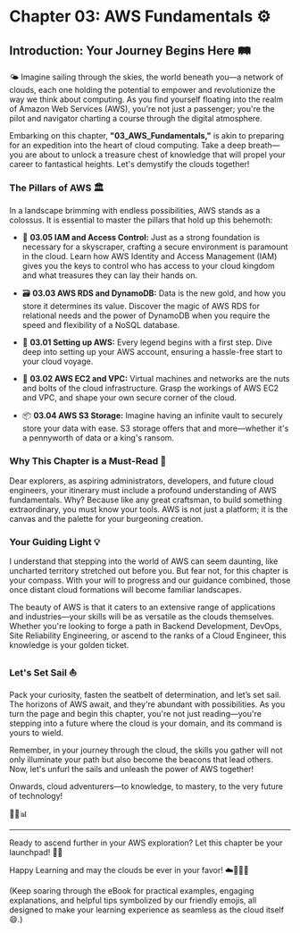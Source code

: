 # Chapter 03: AWS Fundamentals ⚙️

## Introduction: Your Journey Begins Here 🛤

🌤 Imagine sailing through the skies, the world beneath you—a network of clouds, each one holding the potential to empower and revolutionize the way we think about computing. As you find yourself floating into the realm of Amazon Web Services (AWS), you're not just a passenger; you're the pilot and navigator charting a course through the digital atmosphere.

Embarking on this chapter, **"03_AWS_Fundamentals,"** is akin to preparing for an expedition into the heart of cloud computing. Take a deep breath—you are about to unlock a treasure chest of knowledge that will propel your career to fantastical heights. Let's demystify the clouds together!

### The Pillars of AWS 🏛️

In a landscape brimming with endless possibilities, AWS stands as a colossus. It is essential to master the pillars that hold up this behemoth:

- 🛂 **03.05 IAM and Access Control:** Just as a strong foundation is necessary for a skyscraper, crafting a secure environment is paramount in the cloud. Learn how AWS Identity and Access Management (IAM) gives you the keys to control who has access to your cloud kingdom and what treasures they can lay their hands on.
  
- 🗃️ **03.03 AWS RDS and DynamoDB:** Data is the new gold, and how you store it determines its value. Discover the magic of AWS RDS for relational needs and the power of DynamoDB when you require the speed and flexibility of a NoSQL database.

- 🚀 **03.01 Setting up AWS:** Every legend begins with a first step. Dive deep into setting up your AWS account, ensuring a hassle-free start to your cloud voyage.

- 🧩 **03.02 AWS EC2 and VPC:** Virtual machines and networks are the nuts and bolts of the cloud infrastructure. Grasp the workings of AWS EC2 and VPC, and shape your own secure corner of the cloud.

- 📦 **03.04 AWS S3 Storage:** Imagine having an infinite vault to securely store your data with ease. S3 storage offers that and more—whether it's a pennyworth of data or a king's ransom.

### Why This Chapter is a Must-Read 📘

Dear explorers, as aspiring administrators, developers, and future cloud engineers, your itinerary must include a profound understanding of AWS fundamentals. Why? Because like any great craftsman, to build something extraordinary, you must know your tools. AWS is not just a platform; it is the canvas and the palette for your burgeoning creation.

### Your Guiding Light 💡

I understand that stepping into the world of AWS can seem daunting, like uncharted territory stretched out before you. But fear not, for this chapter is your compass. With your will to progress and our guidance combined, those once distant cloud formations will become familiar landscapes.

The beauty of AWS is that it caters to an extensive range of applications and industries—your skills will be as versatile as the clouds themselves. Whether you're looking to forge a path in Backend Development, DevOps, Site Reliability Engineering, or ascend to the ranks of a Cloud Engineer, this knowledge is your golden ticket.

### Let's Set Sail ⛵

Pack your curiosity, fasten the seatbelt of determination, and let’s set sail. The horizons of AWS await, and they're abundant with possibilities. As you turn the page and begin this chapter, you're not just reading—you're stepping into a future where the cloud is your domain, and its command is yours to wield.

Remember, in your journey through the cloud, the skills you gather will not only illuminate your path but also become the beacons that lead others. Now, let's unfurl the sails and unleash the power of AWS together!

Onwards, cloud adventurers—to knowledge, to mastery, to the very future of technology!

🚀🔑📊

---

Ready to ascend further in your AWS exploration? Let this chapter be your launchpad! 🌟🚀

Happy Learning and may the clouds be ever in your favor! ☁️🏄‍♂️✨

(Keep soaring through the eBook for practical examples, engaging explanations, and helpful tips symbolized by our friendly emojis, all designed to make your learning experience as seamless as the cloud itself 😄.)